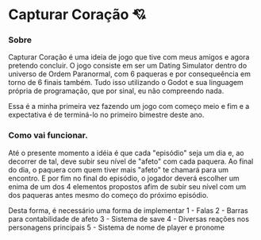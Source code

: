 # Capturar Coração 💘
### Sobre
Capturar Coração é uma ideia de jogo que tive com meus amigos e agora pretendo concluir.
O jogo consiste em ser um Dating Simulator dentro do universo de Ordem Paranormal, 
com 6 paqueras e por consequeência em torno de 6 finais também. 
Tudo isso utilizando o Godot e sua linguagem própria de programação, que por sinal,
eu não compreendo nada.

Essa é a minha primeira vez fazendo um jogo com começo meio e fim e a expectativa
é de terminá-lo no primeiro bimestre deste ano. 

### Como vai funcionar. 
 Até o presente momento a idéia é que cada "episódio" seja um dia e, ao decorrer de tal,
 deve subir seu nível de "afeto" com cada paquera. Ao final do dia, o paquera com quem tiver
 mais "afeto" te chamará para um encontro. E por fim no final do episódio, o jogador deverá
 escolher um enima de um dos 4 elementos propostos afim de subir seu nível com um dos paqueras
 antes mesmo do começo do próximo episódio. 

 Desta forma, é necessário uma forma de implementar 
 1 -  Falas
 2 - Barras para contabilidade de afeto
 3 - Sistema de save
 4 - Diversas reações nos personagens principais
 5 - Sistema de nome de player e pronome
 
